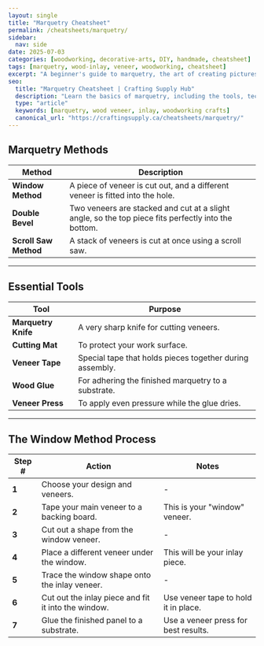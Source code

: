 ```yaml
---
layout: single
title: "Marquetry Cheatsheet"
permalink: /cheatsheets/marquetry/
sidebar:
  nav: side
date: 2025-07-03
categories: [woodworking, decorative-arts, DIY, handmade, cheatsheet]
tags: [marquetry, wood-inlay, veneer, woodworking, cheatsheet]
excerpt: "A beginner's guide to marquetry, the art of creating pictures and decorative patterns with thin veneers of wood."
seo:
  title: "Marquetry Cheatsheet | Crafting Supply Hub"
  description: "Learn the basics of marquetry, including the tools, techniques, and different methods for creating beautiful wood veneer designs."
  type: "article"
  keywords: [marquetry, wood veneer, inlay, woodworking crafts]
  canonical_url: "https://craftingsupply.ca/cheatsheets/marquetry/"
---
```


## Marquetry Methods

| Method              | Description                                               |
|---------------------|-----------------------------------------------------------|
| **Window Method**   | A piece of veneer is cut out, and a different veneer is fitted into the hole. |
| **Double Bevel**    | Two veneers are stacked and cut at a slight angle, so the top piece fits perfectly into the bottom. |
| **Scroll Saw Method**| A stack of veneers is cut at once using a scroll saw.      |

---

## Essential Tools

| Tool                | Purpose                                               |
|---------------------|-------------------------------------------------------|
| **Marquetry Knife** | A very sharp knife for cutting veneers.                |
| **Cutting Mat**     | To protect your work surface.                         |
| **Veneer Tape**     | Special tape that holds pieces together during assembly. |
| **Wood Glue**       | For adhering the finished marquetry to a substrate.   |
| **Veneer Press**    | To apply even pressure while the glue dries.          |

---

## The Window Method Process

| Step # | Action                                       | Notes                                                    |
|--------|----------------------------------------------|----------------------------------------------------------|
| **1**  | Choose your design and veneers.               | -                                                        |
| **2**  | Tape your main veneer to a backing board.    | This is your "window" veneer.                            |
| **3**  | Cut out a shape from the window veneer.      | -                                                        |
| **4**  | Place a different veneer under the window.   | This will be your inlay piece.                           |
| **5**  | Trace the window shape onto the inlay veneer. | -                                                        |
| **6**  | Cut out the inlay piece and fit it into the window. | Use veneer tape to hold it in place.                   |
| **7**  | Glue the finished panel to a substrate.      | Use a veneer press for best results.                     |
